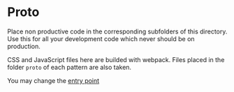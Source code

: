 # Proto

Place non productive code in the corresponding subfolders of this directory. 
Use this for all your development code which never should be on production.

CSS and JavaScript files here are builded with webpack. 
Files placed in the folder `proto` of each pattern are also taken.

You may change the [entry point](../proto.js)
